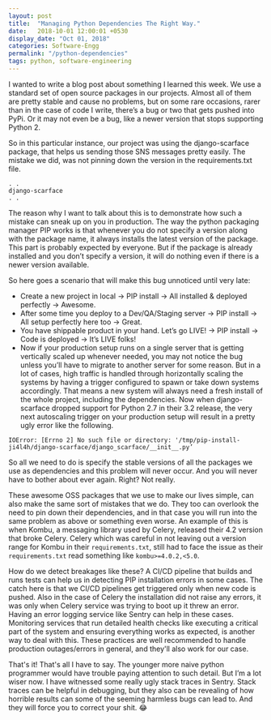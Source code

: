 ```yaml
---
layout: post
title:  "Managing Python Dependencies The Right Way."
date:   2018-10-01 12:00:01 +0530
display_date: "Oct 01, 2018"
categories: Software-Engg
permalink: "/python-dependencies"
tags: python, software-engineering
---
```


I wanted to write a blog post about something I learned this week. We use a standard set of open source packages in our projects. Almost all of them are pretty stable and cause no problems, but on some rare occasions, rarer than in the case of code I write, there’s a bug or two that gets pushed into PyPi. Or it may not even be a bug, like a newer version that stops supporting Python 2. 

So in this particular instance, our project was using the django-scarface package, that helps us sending those SNS messages pretty easily. The mistake we did, was not pinning down the version in the requirements.txt file. 

```
. . 
django-scarface
. .
``` 

The reason why I want to talk about this is to demonstrate how such a mistake can sneak up on you in production. The way the python packaging manager PIP works is that whenever you do not specify a version along with the package name, it always installs the latest version of the package. This part is probably expected by everyone. But if the package is already installed and you don’t specify a version, it will do nothing even if there is a newer version available.

So here goes a scenario that will make this bug unnoticed until very late:
- Create a new project in local -> PIP install -> All installed & deployed perfectly -> Awesome.
- After some time you deploy to a Dev/QA/Staging server -> PIP install -> All setup perfectly here too -> Great.
- You have shippable product in your hand. Let’s go LIVE! -> PIP install -> Code is deployed -> It’s LIVE folks!
- Now if your production setup runs on a single server that is getting vertically scaled up whenever needed, you may not notice the bug unless you’ll have to migrate to another server for some reason. But in a lot of cases, high traffic is handled through horizontally scaling the systems by having a trigger configured to spawn or take down systems accordingly. That means a new system will always need a fresh install of the whole project, including the dependencies. Now when django-scarface dropped support for Python 2.7 in their 3.2 release, the very next autoscaling trigger on your production setup will result in a pretty ugly error like the following.
```
IOError: [Errno 2] No such file or directory: '/tmp/pip-install-ji4l4h/django-scarface/django_scarface/__init__.py’
```

So all we need to do is specify the stable versions of all the packages we use as dependencies and this problem will never occur. And you will never have to bother about ever again. Right? Not really. 

These awesome OSS packages that we use to make our lives simple, can also make the same sort of mistakes that we do. They too can overlook the need to pin down their dependencies, and in that case you will run into the same problem as above or something even worse. An example of this is when Kombu, a messaging library used by Celery, released their 4.2 version that broke Celery. Celery which was careful in not leaving out a version range for Kombu in their `requirements.txt`, still had to face the issue as their `requirements.txt` read something like `kombu>=4.0.2,<5.0`. 


How do we detect breakages like these? A CI/CD pipeline that builds and runs tests can help us in detecting PIP installation errors in some cases. The catch here is that we CI/CD pipelines get triggered only when new code is pushed. Also in the case of Celery the installation did not raise any errors, it was only when Celery service was trying to boot up it threw an error. Having an error logging service like Sentry can help in these cases. Monitoring services that run detailed health checks like executing a critical part of the system and ensuring everything works as expected, is another way to deal with this. These practices are well recommended to handle production outages/errors in general, and they'll also work for our case.


That's it! That's all I have to say. The younger more naive python programmer would have trouble paying attention to such detail. But I’m a lot wiser now. I have witnessed some really ugly stack traces in Sentry. Stack traces can be helpful in debugging, but they also can be revealing of how horrible results can some of the seeming harmless bugs can lead to. And they will force you to correct your shit. 😂
